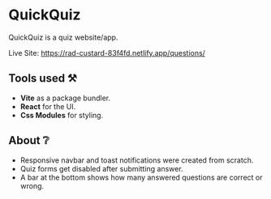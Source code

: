 # QuickQuiz

QuickQuiz is a quiz website/app.

Live Site: https://rad-custard-83f4fd.netlify.app/questions/

## Tools used ️⚒️

- **Vite** as a package bundler.
- **React** for the UI.
- **Css Modules** for styling.

## About ❔

- Responsive navbar and toast notifications were created from scratch.
- Quiz forms get disabled after submitting answer.
- A bar at the bottom shows how many answered questions are correct or wrong.
